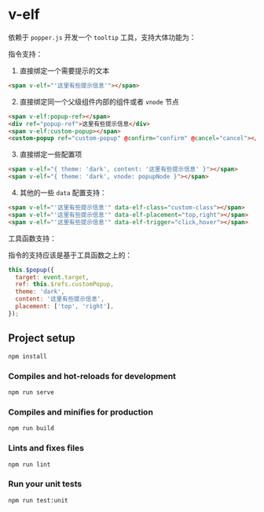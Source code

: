 # v-elf

依赖于 `popper.js` 开发一个 `tooltip` 工具，支持大体功能为：

指令支持：

1. 直接绑定一个需要提示的文本

```html
<span v-elf="'这里有些提示信息'"></span>
```

2. 直接绑定同一个父级组件内部的组件或者 `vnode` 节点

```html
<span v-elf:popup-ref></span>
<div ref="popup-ref">这里有些提示信息</div>
<span v-elf:custom-popup></span>
<custom-popup ref="custom-popup" @confirm="confirm" @cancel="cancel"></custom-popup>
```

3. 直接绑定一些配置项

```html
<span v-elf="{ theme: 'dark', content: '这里有些提示信息' }"></span>
<span v-elf="{ theme: 'dark', vnode: popupNode }"></span>
```

4. 其他的一些 `data` 配置支持：

```html
<span v-elf="'这里有些提示信息'" data-elf-class="custom-class"></span>
<span v-elf="'这里有些提示信息'" data-elf-placement="top,right"></span>
<span v-elf="'这里有些提示信息'" data-elf-trigger="click,hover"></span>
```

工具函数支持：

指令的支持应该是基于工具函数之上的：

```javascript
this.$popup({
  target: event.target,
  ref: this.$refs.customPopup,
  theme: 'dark',
  content: '这里有些提示信息',
  placement: ['top', 'right'],
});
```


## Project setup
```
npm install
```

### Compiles and hot-reloads for development
```
npm run serve
```

### Compiles and minifies for production
```
npm run build
```

### Lints and fixes files
```
npm run lint
```

### Run your unit tests
```
npm run test:unit
```
